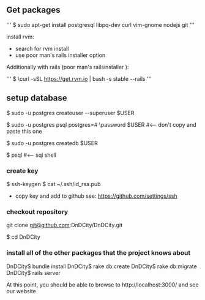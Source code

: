 

## Get packages 

'''
$ sudo apt-get install postgresql libpq-dev curl vim-gnome nodejs git
'''

install rvm:

* search for rvm install 
* use poor man's rails installer option

Additionally with rails (poor man's railsinstaller ):

'''
$ \curl -sSL https://get.rvm.io | bash -s stable --rails
'''

## setup database

$ sudo -u postgres createuser --superuser $USER

$ sudo -u postgres psql
postgres=# \password $USER   #<-- don't copy and paste this one

$ sudo -u postgres createdb $USER

$ psql #<-- sql shell
<ctrl-d to get out>

### create key
$ ssh-keygen
$ cat ~/.ssh/id_rsa.pub 

* copy key and add to github see: https://github.com/settings/ssh

### checkout repository

git clone git@github.com:DnDCity/DnDCity.git

$ cd DnDCity

### install all of the other packages that the project knows about

DnDCity$ bundle install
DnDCity$ rake db:create
DnDCity$ rake db:migrate
DnDCity$ rails server

At this point, you should be able to browse to http://localhost:3000/ and see our website


